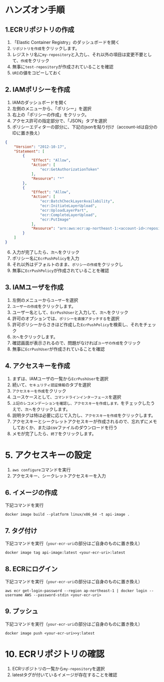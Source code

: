 # ハンズオン手順

## 1.ECRリポジトリの作成
1. 「Elastic Container Registry」のダッシュボードを開く
2. `リポジトリを作成`をクリックします。 
3. レジストリ名に`my-repository`と入力し、それ以外の項目は変更不要として、`作成`をクリック    
4. 無事に`test-repository`が作成されていることを確認
5. `URI`の値をコピーしておく

## 2. IAMポリシーを作成

1. IAMのダッシュボードを開く
2. 左側のメニューから、「ポリシー」を選択
3. 右上の「ポリシーの作成」をクリック。
4. アクセス許可の指定部分で、「JSON」タブを選択
5. ポリシーエディターの部分に、下記のjsonを貼り付け（account-idは自分のIDに置き換え）
    
```json
{
    "Version": "2012-10-17",
    "Statement": [
        {
            "Effect": "Allow",
            "Action": [
                "ecr:GetAuthorizationToken"
            ],
            "Resource": "*"
        },
        {
            "Effect": "Allow",
            "Action": [
                "ecr:BatchCheckLayerAvailability",
                "ecr:InitiateLayerUpload",
                "ecr:UploadLayerPart",
                "ecr:CompleteLayerUpload",
                "ecr:PutImage"
            ],
            "Resource": "arn:aws:ecr:ap-northeast-1:<account-id>:repository/test-repository"
        }
    ]
}
```

6. 入力が完了したら、`次へ`をクリック
7. ポリシー名に`EcrPushPolicy`を入力
8. それ以外はデフォルトのまま、`ポリシーの作成`をクリックし
7. 無事に`EcrPushPolicy`が作成されていることを確認

## 3. IAMユーザを作成
1. 左側のメニューから`ユーザー`を選択
2. `ユーザーの作成`をクリックします。
3. ユーザー名として、`EcrPushUser`と入力して、`次へ`をクリック
4. 許可のオプションでは、`ポリシーを直接アタッチする`を選択
5. 許可ポリシーからさきほど作成した`EcrPushPolicy`を検索し、それをチェック
6. `次へ`をクリックします。 
7. 確認画面が表示されるので、問題がなければ`ユーザの作成`をクリック    
6. 無事に`EcrPushUser`が作成されていることを確認

## 4. アクセスキーを作成
1. まずは、IAMユーザの一覧から`EcrPushUser`を選択
2. 続いて、`セキュリティ認証情報`のタブを選択
3. `アクセスキーを作成`をクリック
4. ユースケースとして、`コマンドラインインターフェース`を選択
5. `上記のレコメンデーションを確認し、アクセスキーを作成します。`をチェックしたうえで、`次へ`をクリックします。
6. 説明タグは特は必要に応じて入力し、`アクセスキーを作成`をクリックします。   
7. アクセスキーとシークレットアクセスキーが作成されるので、忘れずにメモしておくか、またはcsvファイルのダウンロードを行う
8. メモが完了したら、`終了`をクリックします。
   
# 5. アクセスキーの設定
1. `aws configure`コマンドを実行
2. アクセスキー、シークレットアクセスキーを入力

## 6. イメージの作成
下記コマンドを実行

```docker
docker image build --platform linux/x86_64 -t api-image . 
```

## 7. タグ付け
下記コマンドを実行（`your-ecr-uri`の部分はご自身のものに置き換え）

```docker
docker image tag api-image:latest <your-ecr-uri>:latest
```


## 8. ECRにログイン
下記コマンドを実行（`your-ecr-uri`の部分はご自身のものに置き換え）

```docker
aws ecr get-login-password --region ap-northeast-1 | docker login --username AWS --password-stdin <your-ecr-uri>
```

## 9. プッシュ
下記コマンドを実行（`your-ecr-uri`の部分はご自身のものに置き換え）

```docker
docker image push <your-ecr-uri>>y:latest
```

# 10. ECRリポジトリの確認
1. ECRリポジトリの一覧から`my-repository`を選択
2. latestタグが付いているイメージが存在することを確認
